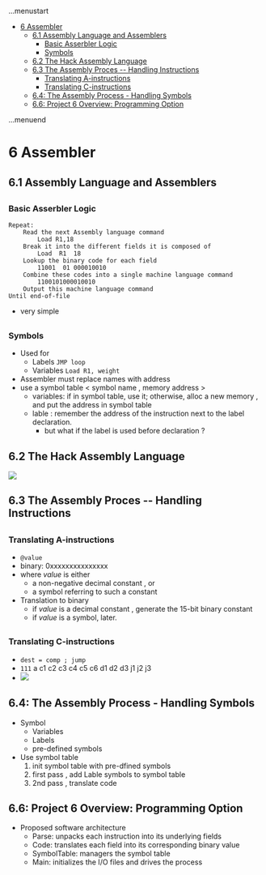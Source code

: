 ...menustart

- [6 Assembler](#fce483626a497324f611e4f2b5280580)
    - [6.1  Assembly Language and Assemblers](#675ad263deec8581de3c4355b16dc008)
        - [Basic Asserbler Logic](#1697b74ff75c9037295ea0360dab438e)
        - [Symbols](#5214a8a633c296d1d9d504fc54556692)
    - [6.2 The Hack Assembly Language](#a3705a0beeda458fbe09f9670a1240e9)
    - [6.3 The Assembly Proces -- Handling Instructions](#c399c1815d9e255c57e6c274579b8a20)
        - [Translating A-instructions](#a4915c54182d3d2de090f589e46eb63f)
        - [Translating C-instructions](#1d4a9403e40681b2681e88aee8685845)
    - [6.4: The Assembly Process - Handling Symbols](#ff03d198aff223f51c6fe6743fd2ff49)
    - [6.6: Project 6 Overview: Programming Option](#4c88a50b09faa4df288744256a85ae83)

...menuend


<h2 id="fce483626a497324f611e4f2b5280580"></h2>


# 6 Assembler

<h2 id="675ad263deec8581de3c4355b16dc008"></h2>


## 6.1  Assembly Language and Assemblers

<h2 id="1697b74ff75c9037295ea0360dab438e"></h2>


### Basic Asserbler Logic

```
Repeat:
    Read the next Assembly language command
        Load R1,18
    Break it into the different fields it is composed of
        Load  R1  18
    Lookup the binary code for each field
        11001  01 000010010
    Combine these codes into a single machine language command
        1100101000010010
    Output this machine language command
Until end-of-file
```

 - very simple

<h2 id="5214a8a633c296d1d9d504fc54556692"></h2>


### Symbols

 - Used for 
    - Labels  `JMP loop`
    - Variables   `Load R1, weight`
 - Assembler must replace names with address 
 - use a symbol table < symbol name , memory address >
    - variables:  if in symbol table, use it; otherwise, alloc a new memory , and put the address in symbol table 
    - lable : remember the address of the instruction next to the label declaration.
        - but what if the label is used before declaration ?


<h2 id="a3705a0beeda458fbe09f9670a1240e9"></h2>


## 6.2 The Hack Assembly Language 

![](../imgs/n2t_hack_assembler_symbols.png)

<h2 id="c399c1815d9e255c57e6c274579b8a20"></h2>


## 6.3 The Assembly Proces -- Handling Instructions 

<h2 id="a4915c54182d3d2de090f589e46eb63f"></h2>


### Translating A-instructions 

 - `@value`
 - binary: 0xxxxxxxxxxxxxxx 
 - where *value* is either
    - a non-negative decimal constant , or 
    - a symbol referring to such a constant
 - Translation to binary
    - if *value* is a decimal constant , generate the 15-bit binary constant
    - if *value* is a symbol, later.

<h2 id="1d4a9403e40681b2681e88aee8685845"></h2>


### Translating C-instructions 

 - `dest = comp ; jump`
 - `111` a c1 c2 c3 c4 c5 c6 d1 d2 d3 j1 j2 j3 
 - ![](../imgs/n2t_c_instruction_again.png)


<h2 id="ff03d198aff223f51c6fe6743fd2ff49"></h2>


## 6.4: The Assembly Process - Handling Symbols

 - Symbol
    - Variables
    - Labels
    - pre-defined symbols
 - Use symbol table 
    1. init symbol table with pre-dfined symbols
    2. first pass ,  add Lable symbols to symbol table
    3. 2nd pass , translate code 


<h2 id="4c88a50b09faa4df288744256a85ae83"></h2>


## 6.6: Project 6 Overview: Programming Option

 - Proposed software architecture
    - Parse: unpacks each instruction into its underlying fields
    - Code: translates each field into its corresponding binary value
    - SymbolTable: managers the symbol table
    - Main: initializes the I/O files and drives the process






